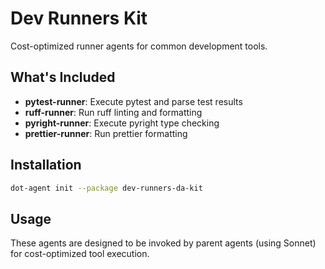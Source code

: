 # Dev Runners Kit

Cost-optimized runner agents for common development tools.

## What's Included

- **pytest-runner**: Execute pytest and parse test results
- **ruff-runner**: Run ruff linting and formatting
- **pyright-runner**: Execute pyright type checking
- **prettier-runner**: Run prettier formatting

## Installation

```bash
dot-agent init --package dev-runners-da-kit
```

## Usage

These agents are designed to be invoked by parent agents (using Sonnet) for cost-optimized tool execution.

